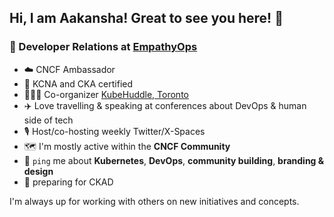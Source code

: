 ## Hi, I am Aakansha! Great to see you here! 👋

### 🥑 Developer Relations at [EmpathyOps](https://empathyops.io/) <br>

- ☁️ CNCF Ambassador <br>
- 👾 KCNA and CKA certified
- 🦸🏻‍♀️ Co-organizer [KubeHuddle, Toronto](https://ca.kubehuddle.com/) <br>
- ✈️ Love travelling & speaking at conferences about DevOps & human side of tech
- 🎙️ Host/co-hosting weekly Twitter/X-Spaces
- 🗺️ I'm mostly active within the **CNCF Community**
- 💬 `ping` me about **Kubernetes**, **DevOps**, **community building**, **branding & design**
- 🌱 preparing for CKAD

I'm always up for working with others on new initiatives and concepts.
